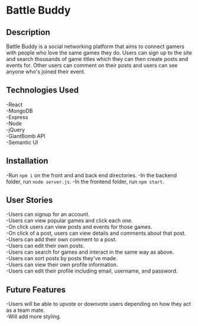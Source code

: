 # Battle Buddy

## Description
Battle Buddy is a social networking platform that aims to connect gamers with people who love the same games they do. Users can sign up to the site and search thousands of game titles which they can then create posts and events for. Other users can comment on their posts and users can see anyone who's joined their event.

## Technologies Used
-React  
-MongoDB  
-Express  
-Node  
-jQuery  
-GiantBomb API  
-Semantic UI  

## Installation
-Run `npm i` on the front and and back end directories.
-In the backend folder, run `node server.js`.
-In the frontend folder, run `npm start`.

## User Stories
-Users can signup for an account.  
-Users can view popular games and click each one.  
-On click users can view posts and events for those games.  
-On click of a post, users can view details and comments about that post.  
-Users can add their own comment to a post.  
-Users can edit their own posts.  
-Users can search for games and interact in the same way as above.  
-Users can sort posts by posts they've made.  
-Users can view their own profile information.  
-Users can edit their profile including email, username, and password.  

## Future Features
-Users will be able to upvote or downvote users depending on how they act as a team mate.  
-Will add more styling.
